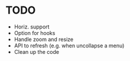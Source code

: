 TODO
====

- Horiz. support
- Option for hooks
- Handle zoom and resize
- API to refresh (e.g. when uncollapse a menu)
- Clean up the code
